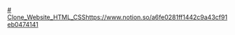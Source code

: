 [# Clone_Website_HTML_CSS](https://www.notion.so/a6fe0281ff1442c9a43cf91eb0474141)https://www.notion.so/a6fe0281ff1442c9a43cf91eb0474141
